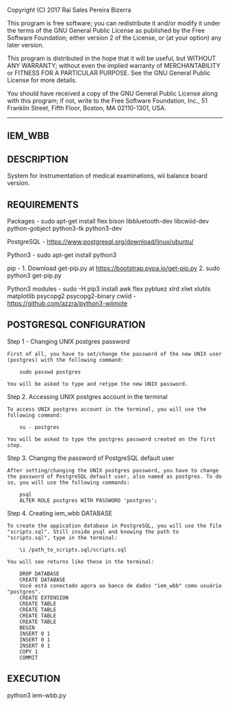 Copyright (C) 2017 Raí Sales Pereira Bizerra

This program is free software; you can redistribute it and/or modify
it under the terms of the GNU General Public License as published by
the Free Software Foundation; either version 2 of the License, or
(at your option) any later version.
  
This program is distributed in the hope that it will be useful,
but WITHOUT ANY WARRANTY; without even the implied warranty of
MERCHANTABILITY or FITNESS FOR A PARTICULAR PURPOSE.  See the
GNU General Public License for more details.
  
You should have received a copy of the GNU General Public License
along with this program; if not, write to the Free Software
Foundation, Inc., 51 Franklin Street, Fifth Floor, Boston, MA 02110-1301, USA.

-----------------------------------------------------------------------------------------------------------------------
IEM_WBB
-----------------------------------------------------------------------------------------------------------------------

DESCRIPTION
-----------------------------------------------------------------------------------------------------------------------
System for instrumentation of medical examinations, wii balance board version.

REQUIREMENTS
-----------------------------------------------------------------------------------------------------------------------
Packages - sudo apt-get install flex bison libbluetooth-dev libcwiid-dev python-gobject python3-tk python3-dev

PostgreSQL - https://www.postgresql.org/download/linux/ubuntu/

Python3 - sudo apt-get install python3

pip - 	1. Download get-pip.py at https://bootstrap.pypa.io/get-pip.py
		2. sudo python3 get-pip.py

Python3 modules - 	sudo -H pip3 install awk flex pybluez xlrd xlwt xlutils matplotlib psycopg2 psycopg2-binary
			cwiid - https://github.com/azzra/python3-wiimote

POSTGRESQL CONFIGURATION
-----------------------------------------------------------------------------------------------------------------------
Step 1 - Changing UNIX postgres password

	First of all, you have to set/change the password of the new UNIX user (postgres) with the following command:
	
		sudo passwd postgres

	You will be asked to type and retype the new UNIX password.

Step 2. Accessing UNIX postgres account in the terminal

	To access UNIX postgres account in the terminal, you will use the following command:

		su - postgres

	You will be asked to type the postgres password created on the first step.

Step 3. Changing the password of PostgreSQL default user

	After setting/changing the UNIX postgres password, you have to change the password of PostgreSQL default user, also named as postgres. To do so, you will use the following commands:

		psql
		ALTER ROLE postgres WITH PASSWORD 'postgres';

Step 4. Creating iem_wbb DATABASE

	To create the appication database in PostgreSQL, you will use the file "scripts.sql". Still inside psql and knowing the path to "scripts.sql", type in the terminal:

		\i /path_to_scripts.sql/scripts.sql

	You will see returns like these in the terminal:

		DROP DATABASE
		CREATE DATABASE
		Você está conectado agora ao banco de dados "iem_wbb" como usuário "postgres".
		CREATE EXTENSION
		CREATE TABLE
		CREATE TABLE
		CREATE TABLE
		CREATE TABLE
		BEGIN
		INSERT 0 1
		INSERT 0 1
		INSERT 0 1
		COPY 1
		COMMIT

EXECUTION
-----------------------------------------------------------------------------------------------------------------------
python3 iem-wbb.py
